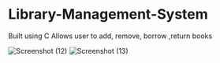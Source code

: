 # Library-Management-System
Built using C 
Allows user to add, remove, borrow ,return books

![Screenshot (12)](https://user-images.githubusercontent.com/40793796/150983641-bda677ce-d4d9-4cce-876e-b73c07e5c738.png)
![Screenshot (13)](https://user-images.githubusercontent.com/40793796/150983664-2f9ccc7d-e14b-4132-beab-96211369b04e.png)
